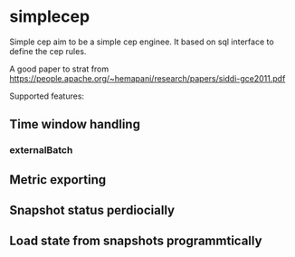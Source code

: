 # simplecep

Simple cep aim to be a simple cep enginee. It based on sql interface to define the cep rules.

A good paper to strat from https://people.apache.org/~hemapani/research/papers/siddi-gce2011.pdf

Supported features:

## Time window handling
### externalBatch
## Metric exporting
## Snapshot status perdiocially
## Load state from snapshots programmtically
